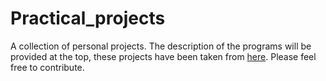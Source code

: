 # Practical_projects
A collection of personal projects.
The description of the programs will be provided at the top, these projects have been taken from [here](https://github.com/karan/Projects). Please feel free to contribute.
